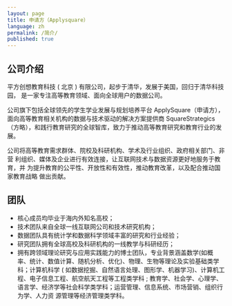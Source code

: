 ```yaml
---
layout: page
title: 申请方（Applysquare）
language: zh
permalink: /简介/
published: true
---
```


公司介绍
----
平方创想教育科技 ( 北京 ) 有限公司，起步于清华，发展于美国，回归于清华科技园， 是一家专注高等教育领域、面向全球用户的数据公司。

公司旗下包括全球领先的学生学业发展与规划培养平台 ApplySquare（申请方），面向高等教育相关机构的数据与技术驱动的解决方案提供商 SquareStrategics（方略），和践行教育研究的全球智库，致力于推动高等教育研究和教育行业的发展。

公司将高等教育需求群体、院校及科研机构、学术及行业组织、政府相关部门、非营 利组织、媒体及企业进行有效连接，让互联网技术与数据资源更好地服务于教育，并 为提升教育的公平性、开放性和有效性，推动教育改革，以及配合推动国家教育战略 做出贡献。


团队
----
- 核心成员均毕业于海内外知名高校；
- 技术团队来自全球一线互联网公司和技术研究机构； 
- 数据团队具有统计学和数据科学领域丰富的研究和行业经验；
- 研究团队拥有全球高校及科研机构的一线教学与科研经历；
- 拥有跨领域理论研究与应用实践能力的博士团队，专业背景涵盖数学(如概率、统计、数值计算、随机分析、优化)、物理、生物等理论及实验基础类学科；计算机科学 ( 如数据挖掘、自然语言处理、图形学、机器学习)、计算机工程、电子信息工程、航空航天工程等工程类学科 ; 教育学、社会学、心理学、语言学、经济学等社会科学类学科；运营管理、信息系统、市场营销、组织行为学、人力资 源管理等经济管理类学科。
